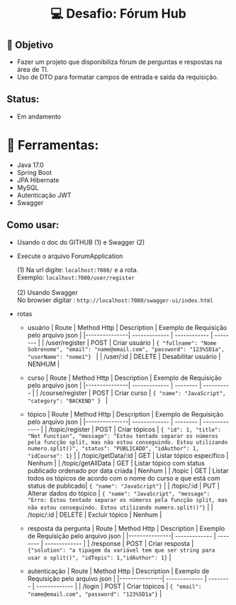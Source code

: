 # <h1 align="center"> 💻 Desafio: Fórum Hub </h1>

## 🏹 Objetivo
- Fazer um projeto que disponibiliza fórum de perguntas e respostas na área de TI.
- Uso de DTO para formatar campos de entrada e saída da requisição.

## Status:
- Em andamento

# 🔨 Ferramentas:
- Java 17.0
- Spring Boot
- JPA Hibernate
- MySQL
- Autenticação JWT
- Swagger

## Como usar:
- Usando o doc do GITHUB (1) e Swagger (2)
- Execute o arquivo ForumApplication
  
  (1) Na url digite:  ```localhost:7080/``` e a rota.</br>
  Exemplo: ```localhost:7080/user/register```
  </br></br>
  (2) Usando Swagger </br>
  No browser digitar : ``` http://localhost:7080/swagger-ui/index.html ```
  </br></btr>
- rotas
  - usuário
    | Route  | Method Http | Description | Exemplo de Requisição pelo arquivo json  |
    |---------------| ------------- | ------------ | -------- |
    | /user/register     |  POST  | Criar usuário | ```{ "fullname": "Nome Sobrenome", "email": "name@email.com", "password": "123%5D1a", "userName": "nome1"} ``` |
    | /user/:id          | DELETE  | Desabilitar usuário | NENHUM |

  - curso
     | Route  | Method Http |  Description | Exemplo de Requisição pelo arquivo json  |
    |---------------| ------------- | -------- | ---------- |
    | /course/register     |  POST | Criar curso | ```{ "name": "JavaScript", "category": "BACKEND" } ``` |
    
  - tópico
    | Route  | Method Http |  Description | Exemplo de Requisição pelo arquivo json  |
    |---------------| ------------- | -------- | ------------- |
    | /topic/register     |  POST  | Criar tópicos |  ```{ "id": 1, "title": "Not Function", "message": "Estou tentado separar os números pela funcção split, mas não estou conseguindo. Estou utilizando numero.split()", "status": "PUBLICADO", "idAuthor": 1, "idCourse": 1}``` |
    | /topic/getData/:id  |    GET  | Listar tópico específico | Nenhum |
    | /topic/getAllData  |    GET  | Listar tópico com status publicado ordenado por data criada | Nenhum |
    | /topic    |  GET  | Listar todos os tópicos de acordo com o nome do curso e que está com status de publicado|  ```{ "name": "JavaScript"}``` |
    | /topic/:id    |  PUT | Alterar dados do tópico |  ```{ "name": "JavaScript", "message": "Erro: Estou tentado separar os números pela funcção split, mas não estou conseguindo. Estou utilizando numero.split()"}``` |
    | /topic/:id    | DELETE | Excluir tópico | Nenhum |

  - resposta da pergunta
    | Route  | Method Http |  Description | Exemplo de Requisição pelo arquivo json  |
    |---------------| ------------- | -------- | ------------- |
    | /response    |  POST  | Criar resposta |  ```{"solution": "a tipagem da variável tem que ser string para usar o split()", "idTopic": 1,"idAuthor": 1}``` |
  - autenticação
    | Route  | Method Http |  Description | Exemplo de Requisição pelo arquivo json  |
    |---------------| ------------- | -------- | ------------- |
    | /login     |  POST  | Criar tópicos |  ```{ "email": "name@email.com", "password": "123%5D1a"}``` |

    
